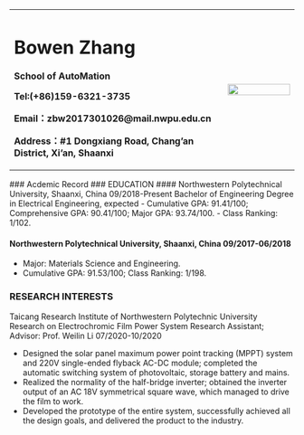 <table border="0">
  <tr>
    <td width="75%">
      <h1>Bowen Zhang</h1>
      <p><b>School of AutoMation</b></p>
      <p><b>Tel:(+86)159-6321-3735</b></p>
      <p><b>Email：zbw2017301026@mail.nwpu.edu.cn</b></p>
      <p><b>Address：#1 Dongxiang Road, Chang’an District, Xi’an, Shaanxi</b></p>
    </td>
    <td width="25%">
      <img src="/ZHANGBOWEN.jpg" width="100%">      
    </td>
  </tr>
</table>
### Acdemic Record
### EDUCATION
#### Northwestern Polytechnical University, Shaanxi, China	09/2018-Present
Bachelor of Engineering Degree in Electrical Engineering, expected
- Cumulative GPA: 91.41/100; Comprehensive GPA: 90.41/100; Major GPA: 93.74/100.
- Class Ranking: 1/102.
	
#### Northwestern Polytechnical University, Shaanxi, China	09/2017-06/2018
- Major: Materials Science and Engineering.
- Cumulative GPA: 91.53/100; Class Ranking: 1/198.	

### RESEARCH INTERESTS
Taicang Research Institute of Northwestern Polytechnic University
Research on Electrochromic Film Power System
Research Assistant; Advisor: Prof. Weilin Li	07/2020-10/2020
- Designed the solar panel maximum power point tracking (MPPT) system and 220V single-ended flyback AC-DC module; completed the automatic switching system of photovoltaic, storage battery and mains.
- Realized the normality of the half-bridge inverter; obtained the inverter output of an AC 18V symmetrical square wave, which managed to drive the film to work.
- Developed the prototype of the entire system, successfully achieved all the design goals, and delivered the product to the industry.
